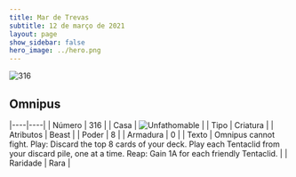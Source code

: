 ```yaml
---
title: Mar de Trevas
subtitle: 12 de março de 2021
layout: page
show_sidebar: false
hero_image: ../hero.png
---
```


![316](https://cdn.keyforgegame.com/media/card_front/pt/496_316_XVMMX57R77FW_pt.png)

## Omnipus

|----|----|
| Número | 316 |
| Casa | ![Unfathomable](https://archonarcana.com/images/thumb/1/10/Unfathomable.png/22px-Unfathomable.png "Abissais") |
| Tipo | Criatura |
| Atributos | Beast |
| Poder | 8 |
| Armadura | 0 |
| Texto | Omnipus cannot fight.  Play: Discard the top 8 cards of your deck. Play each Tentaclid from your discard pile, one at a time.  Reap: Gain 1A for each friendly Tentaclid. |
| Raridade | Rara |
